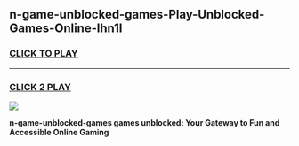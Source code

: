 
## n-game-unblocked-games-Play-Unblocked-Games-Online-lhn1l
<h3>
<a href="https://premium76.site?title=n-game-unblocked-games&ref=25A">CLICK TO PLAY</a></h3>
<hr>

<h3>
<a href="https://premium76.site?title=n-game-unblocked-games&ref=25A">CLICK 2 PLAY</a>
  
</h3>

<a href="https://premium76.site?title=n-game-unblocked-games&ref=25A"><img src="https://clearcache.store/games.png"></a>


**n-game-unblocked-games games unblocked: Your Gateway to Fun and Accessible Online Gaming**
